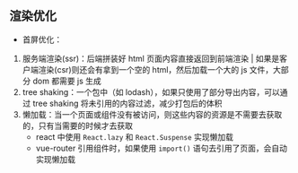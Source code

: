 ## 渲染优化

- 首屏优化：

1. 服务端渲染(ssr)：后端拼装好 html 页面内容直接返回到前端渲染 | 如果是客户端渲染(csr)则还会有拿到一个空的 html，然后加载一个大的 js 文件，大部分 dom 都需要 js 生成
2. tree shaking：一个包中（如 lodash），如果只使用了部分导出内容，可以通过 tree shaking 将未引用的内容过滤，减少打包后的体积
3. 懒加载：当一个页面或组件没有被访问，则这些内容的资源是不需要去获取的，只有当需要的时候才去获取
   - react 中使用 `React.lazy` 和 `React.Suspense` 实现懒加载
   - vue-router 引用组件时，如果使用 `import()` 语句去引用了页面，会自动实现懒加载
